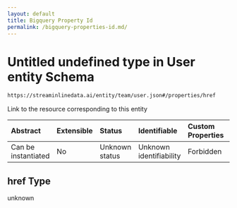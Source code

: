 ```yaml
---
layout: default
title: Bigquery Property Id
permalink: /bigquery-properties-id.md/
---
```

# Untitled undefined type in User entity Schema

```txt
https://streaminlinedata.ai/entity/team/user.json#/properties/href
```

Link to the resource corresponding to this entity

| Abstract            | Extensible | Status         | Identifiable            | Custom Properties | Additional Properties | Access Restrictions | Defined In                                                  |
| :------------------ | :--------- | :------------- | :---------------------- | :---------------- | :-------------------- | :------------------ | :---------------------------------------------------------- |
| Can be instantiated | No         | Unknown status | Unknown identifiability | Forbidden         | Allowed               | none                | [user.json*](user.md "open original schema") |

## href Type

unknown
